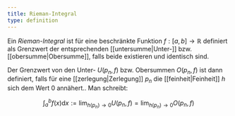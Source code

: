 ```yaml
---
title: Rieman-Integral
type: definition
---
```


Ein *Rieman-Integral* ist für eine beschränkte Funktion $f : [a, b] \to \mathbb{R}$ definiert als Grenzwert der entsprechenden [[untersumme|Unter-]] bzw. [[obersumme|Obersumme]], falls beide existieren und identisch sind.

Der Grenzwert von den Unter- $U(p_n, f)$ bzw. Obersummen $O(p_n, f)$ ist dann definiert, falls für eine [[zerlegung|Zerlegung]] $p_n$ die [[feinheit|Feinheit]] $h$ sich dem Wert $0$ annähert..
Man schreibt:

$$
	\int_a^b f(x) \mathrm{d}x := \lim_{h(p_n) \to 0} U(p_n, f) = \lim_{h(p_n) \to 0} O(p_n, f)
$$
